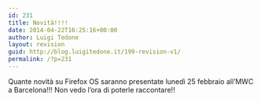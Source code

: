 ```yaml
---
id: 231
title: Novità!!!!
date: 2014-04-22T16:25:16+00:00
author: Luigi Tedone
layout: revision
guid: http://blog.luigitedone.it/199-revision-v1/
permalink: /?p=231
---
```

Quante novità su Firefox OS saranno presentate lunedì 25 febbraio all&#8217;MWC a Barcelona!!! Non vedo l&#8217;ora di poterle raccontare!!